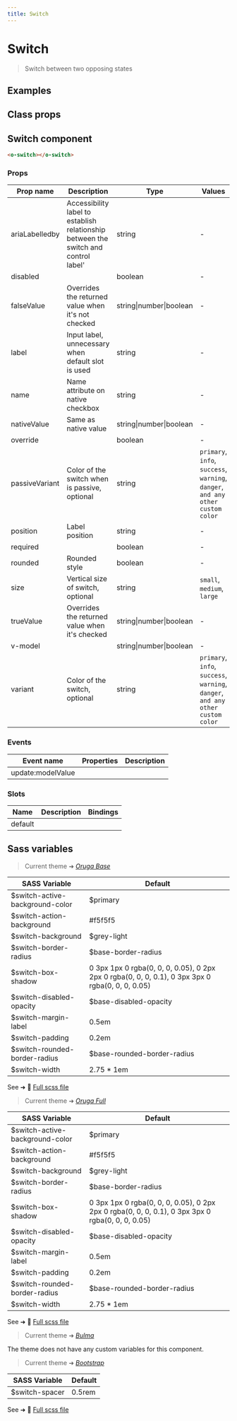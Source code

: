 ```yaml
---
title: Switch
---
```


# Switch

<div class="vp-doc">

> Switch between two opposing states

<Carbon />
</div>

<div class="vp-example">

## Examples

<example-switch />

</div>
<div class="vp-example">

## Class props

<inspector-switch-viewer />

</div>

<div class="vp-doc">

## Switch component

```html
<o-switch></o-switch>
```

### Props

| Prop name      | Description                                                                         | Type                    | Values                                                                          | Default   |
| -------------- | ----------------------------------------------------------------------------------- | ----------------------- | ------------------------------------------------------------------------------- | --------- |
| ariaLabelledby | Accessibility label to establish relationship between the switch and control label' | string                  | -                                                                               |           |
| disabled       |                                                                                     | boolean                 | -                                                                               |           |
| falseValue     | Overrides the returned value when it's not checked                                  | string\|number\|boolean | -                                                                               | false     |
| label          | Input label, unnecessary when default slot is used                                  | string                  | -                                                                               | undefined |
| name           | Name attribute on native checkbox                                                   | string                  | -                                                                               |           |
| nativeValue    | Same as native value                                                                | string\|number\|boolean | -                                                                               |           |
| override       |                                                                                     | boolean                 | -                                                                               |           |
| passiveVariant | Color of the switch when is passive, optional                                       | string                  | `primary`, `info`, `success`, `warning`, `danger`, `and any other custom color` |           |
| position       | Label position                                                                      | string                  | -                                                                               | 'right'   |
| required       |                                                                                     | boolean                 | -                                                                               |           |
| rounded        | Rounded style                                                                       | boolean                 | -                                                                               | true      |
| size           | Vertical size of switch, optional                                                   | string                  | `small`, `medium`, `large`                                                      |           |
| trueValue      | Overrides the returned value when it's checked                                      | string\|number\|boolean | -                                                                               | true      |
| v-model        |                                                                                     | string\|number\|boolean | -                                                                               |           |
| variant        | Color of the switch, optional                                                       | string                  | `primary`, `info`, `success`, `warning`, `danger`, `and any other custom color` |           |

### Events

| Event name        | Properties | Description |
| ----------------- | ---------- | ----------- |
| update:modelValue |            |

### Slots

| Name    | Description | Bindings |
| ------- | ----------- | -------- |
| default |             |          |

</div>

<div class="vp-doc">

## Sass variables

<div class="theme-orugabase">

> Current theme ➜ _[Oruga Base](https://github.com/oruga-ui/theme-oruga)_

| SASS Variable                   | Default                                                                                          |
| ------------------------------- | ------------------------------------------------------------------------------------------------ |
| $switch-active-background-color | $primary                                                                                         |
| $switch-action-background       | #f5f5f5                                                                                          |
| $switch-background              | $grey-light                                                                                      |
| $switch-border-radius           | $base-border-radius                                                                              |
| $switch-box-shadow              | 0 3px 1px 0 rgba(0, 0, 0, 0.05), 0 2px 2px 0 rgba(0, 0, 0, 0.1), 0 3px 3px 0 rgba(0, 0, 0, 0.05) |
| $switch-disabled-opacity        | $base-disabled-opacity                                                                           |
| $switch-margin-label            | 0.5em                                                                                            |
| $switch-padding                 | 0.2em                                                                                            |
| $switch-rounded-border-radius   | $base-rounded-border-radius                                                                      |
| $switch-width                   | 2.75 \* 1em                                                                                      |

See ➜ 📄 [Full scss file](https://github.com/oruga-ui/theme-oruga/tree/main/src/assets/scss/components/_switch.scss)

</div><div class="theme-orugafull">

> Current theme ➜ _[Oruga Full](https://github.com/oruga-ui/theme-oruga)_

| SASS Variable                   | Default                                                                                          |
| ------------------------------- | ------------------------------------------------------------------------------------------------ |
| $switch-active-background-color | $primary                                                                                         |
| $switch-action-background       | #f5f5f5                                                                                          |
| $switch-background              | $grey-light                                                                                      |
| $switch-border-radius           | $base-border-radius                                                                              |
| $switch-box-shadow              | 0 3px 1px 0 rgba(0, 0, 0, 0.05), 0 2px 2px 0 rgba(0, 0, 0, 0.1), 0 3px 3px 0 rgba(0, 0, 0, 0.05) |
| $switch-disabled-opacity        | $base-disabled-opacity                                                                           |
| $switch-margin-label            | 0.5em                                                                                            |
| $switch-padding                 | 0.2em                                                                                            |
| $switch-rounded-border-radius   | $base-rounded-border-radius                                                                      |
| $switch-width                   | 2.75 \* 1em                                                                                      |

See ➜ 📄 [Full scss file](https://github.com/oruga-ui/theme-oruga/tree/main/src/assets/scss/components/_switch.scss)

</div><div class="theme-bulma">

> Current theme ➜ _[Bulma](https://github.com/oruga-ui/theme-bulma)_

<p>The theme does not have any custom variables for this component.</p>
</div><div class="theme-bootstrap">

> Current theme ➜ _[Bootstrap](https://github.com/oruga-ui/theme-bootstrap)_

| SASS Variable  | Default |
| -------------- | ------- |
| $switch-spacer | 0.5rem  |

See ➜ 📄 [Full scss file](https://github.com/oruga-ui/theme-bootstrap/tree/main/src/assets/scss/components/_switch.scss)

</div>

</div>

